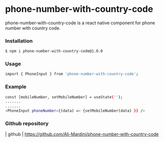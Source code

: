 # phone-number-with-country-code

phone-number-with-country-code is a react native component for phone number with country code.

### Installation

```sh
$ npm i phone-number-with-country-code@1.0.0
```

### Usage

```sh
import { PhoneInput } from 'phone-number-with-country-code';
```

### Example

```sh
const [mobileNumber, setMobileNumber] = useState('');
.......
.......
<PhoneInput phoneNumber={(data) => {setMobileNumber(data) }} />
```

### Github repository

| github | https://github.com/Ali-Mardini/phone-number-with-country-code
